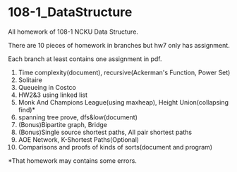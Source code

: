 # 108-1_DataStructure
All homework of 108-1 NCKU Data Structure.

There are 10 pieces of homework in branches but hw7 only has assignment.

Each branch at least contains one assignment in pdf.

1. Time complexity(document), recursive(Ackerman's Function, Power Set)
2. Solitaire
3. Queueing in Costco
4. HW2&3 using linked list
5. Monk And Champions League(using maxheap), Height Union(collapsing find)*
6. spanning tree prove, dfs&low(document)
7. (Bonus)Bipartite graph, Bridge
8. (Bonus)Single source shortest paths, All pair shortest paths
9. AOE Network, K-Shortest Paths(Optional)
10. Comparisons and proofs of kinds of sorts(document and program)

\*That homework may contains some errors.
